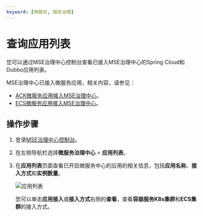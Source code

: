 ```yaml
---
keyword: [微服务, 服务治理]
---
```


# 查询应用列表

您可以通过MSE治理中心控制台查看已接入MSE治理中心的Spring Cloud和Dubbo应用列表。

MSE治理中心已接入微服务应用，相关内容，请参见：

-   [ACK微服务应用接入MSE治理中心]()。
-   [ECS微服务应用接入MSE治理中心](/cn.zh-CN/快速入门/微服务治理/ECS微服务应用接入MSE治理中心.md)。

## 操作步骤

1.  登录[MSE治理中心控制台](https://mse.console.aliyun.com/?spm=a2c4g.11186623.2.13.f90a6a60WiEx0N#/msc/home)。

2.  在左侧导航栏选择**微服务治理中心** \> **应用列表**。

3.  在**应用列表**页面查看已开启微服务中心的应用的相关信息，包括**应用名称**、**接入方式**和**实例数量**。

    ![应用列表](https://static-aliyun-doc.oss-accelerate.aliyuncs.com/assets/img/zh-CN/8758261161/p99800.png)

    您可以单击**应用接入**或**接入方式**右侧的**查看**，查看**容器服务K8s集群**和**ECS集群**的接入方式。


